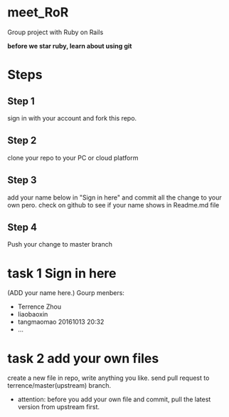 # meet_RoR
Group project with Ruby on Rails

**before we star ruby, learn about using git**
# Steps
## Step 1
sign in with your account and fork this repo.
## Step 2
clone your repo to your PC or cloud platform
## Step 3
add your name below in "Sign in here" and commit all the change to your own pero.
check on github to see if your name shows in Readme.md file
## Step 4
Push your change to master branch

# task 1 Sign in here
(ADD your name here.)
Gourp menbers:
* Terrence Zhou
* liaobaoxin
* tangmaomao  20161013 20:32
* ...

# task 2 add your own files
create a new file in repo, write anything you like.
send pull request to terrence/master(upstream) branch.
* attention: before you add your own file and commit, pull the latest version from upstream first.